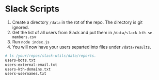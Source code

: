 # Slack Scripts 

1. Create a directory `/data` in the rot of the repo. The directory is git ignored.
2. Get the list of all users from Slack and put them in `/data/slack-kth-se-members.csv`
3. Run `node index.js`
4. You will now have your users separted into files under `/data/results`.

```bash
# ls /your/repos/slack-utils/data/reports.
users-bots.txt
users-external-email.txt
users-kth-domains.txt
users-usernames.txt
```
